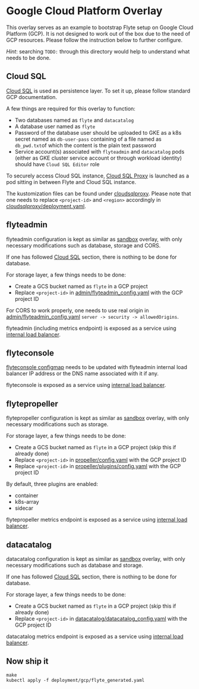 # Google Cloud Platform Overlay

This overlay serves as an example to bootstrap Flyte setup on Google Cloud Platform (GCP). It is not
designed to work out of the box due to the need of GCP resources. Please follow the instruction
below to further configure.

_Hint_: searching `TODO:` through this directory would help to understand what needs to be done.

## Cloud SQL

[Cloud SQL](https://cloud.google.com/sql) is used as persistence layer. To set it up, please
follow standard GCP documentation.

A few things are required for this overlay to function:

* Two databases named as `flyte` and `datacatalog`
* A database user named as `flyte`
* Password of the database user should be uploaded to GKE as a k8s secret named as `db-user-pass`
  containing of a file named as `db_pwd.txt`of which the content is the plain text password
* Service account(s) associated with `flyteadmin` and `datacatalog` pods (either as GKE cluster
  service account or through workload identity) should have `Cloud SQL Editor` role

To securely access Cloud SQL instance, [Cloud SQL
Proxy](https://cloud.google.com/sql/docs/postgres/connect-admin-proxy) is launched as a pod sitting
in between Flyte and Cloud SQL instance.

The kustomization files can be found under [cloudsqlproxy](cloudsqlproxy). Please note that one
needs to replace `<project-id>` and `<region>` accordingly in
[cloudsqlproxy/deployment.yaml](cloudsqlproxy/deployment.yaml).

## flyteadmin

flyteadmin configuration is kept as similar as [sandbox](../sandbox) overlay, with only necessary
modifications such as database, storage and CORS.

If one has followed [Cloud SQL](#cloud-sql) section, there is nothing to be done for database.

For storage layer, a few things needs to be done:

* Create a GCS bucket named as `flyte` in a GCP project
* Replace `<project-id>` in [admin/flyteadmin_config.yaml](admin/flyteadmin_config.yaml) with the
  GCP project ID

For CORS to work properly, one needs to use real origin in
[admin/flyteadmin_config.yaml](admin/flyteadmin_config.yaml) `server -> security -> allowedOrigins`.

flyteadmin (including metrics endpoint) is exposed as a service using [internal load
balancer](https://cloud.google.com/kubernetes-engine/docs/how-to/internal-load-balancing).

## flyteconsole

[flyteconsole configmap](console/configmap.yaml) needs to be updated with flyteadmin internal load
balancer IP address or the DNS name associated with it if any.

flyteconsole is exposed as a service using [internal load
balancer](https://cloud.google.com/kubernetes-engine/docs/how-to/internal-load-balancing).

## flytepropeller

flytepropeller configuration is kept as similar as [sandbox](../sandbox) overlay, with only
necessary modifications such as storage.

For storage layer, a few things needs to be done:

* Create a GCS bucket named as `flyte` in a GCP project (skip this if already done)
* Replace `<project-id>` in [propeller/config.yaml](propeller/config.yaml) with the
  GCP project ID
* Replace `<project-id>` in [propeller/plugins/config.yaml](propeller/plugins/config.yaml) with the
  GCP project ID

By default, three plugins are enabled:

* container
* k8s-array
* sidecar

flytepropeller metrics endpoint is exposed as a service using [internal load
balancer](https://cloud.google.com/kubernetes-engine/docs/how-to/internal-load-balancing).

## datacatalog

datacatalog configuration is kept as similar as [sandbox](../sandbox) overlay, with only
necessary modifications such as database and storage.

If one has followed [Cloud SQL](#cloud-sql) section, there is nothing to be done for database.

For storage layer, a few things needs to be done:

* Create a GCS bucket named as `flyte` in a GCP project (skip this if already done)
* Replace `<project-id>` in [datacatalog/datacatalog_config.yaml](propeller/config.yaml) with the
  GCP project ID

datacatalog metrics endpoint is exposed as a service using [internal load
balancer](https://cloud.google.com/kubernetes-engine/docs/how-to/internal-load-balancing).


## Now ship it

``` shell
make
kubectl apply -f deployment/gcp/flyte_generated.yaml
```
